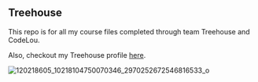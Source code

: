 ## Treehouse

This repo is for all my course files completed through team Treehouse and CodeLou.

Also, checkout my Treehouse profile [here](https://teamtreehouse.com/melissaellis).

![120218605_10218104750070346_2970252672546816533_o](https://user-images.githubusercontent.com/77762873/105386788-d2a99e00-5be2-11eb-84ba-db90e4784169.jpg)

